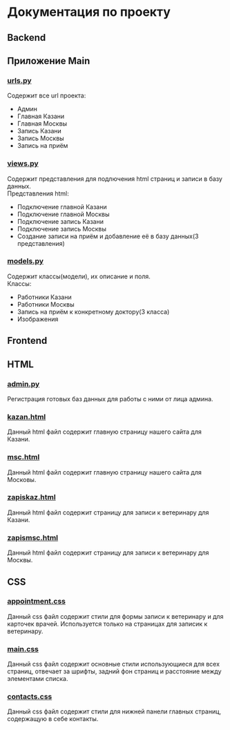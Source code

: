 # Документация по проекту
## Backend
## Приложение Main
### <a href="webclin/main/urls.py" target="_blank"> urls.py </a>
Содержит все url проекта:
  - Админ
  - Главная Казани
  - Главная Москвы
  - Запись Казани
  - Запись Москвы
  - Запись на приём
### <a href="webclin/main/views.py" target="_blank"> views.py </a>
Содержит представления для подлючения html страниц и записи в базу данных.  
Представления html:  
 - Подключение главной Казани
 - Подключение главной Москвы
 - Подключение запись Казани
 - Подключение запись Москвы
 - Создание записи на приём и добавление её в базу данных(3 представления)
### <a href="webclin/main/models.py" target="_blank"> models.py </a>
Содержит классы(модели), их описание и поля.  
Классы:  
 - Работники Казани
 - Работники Москвы
 - Запись на приём к конкретному доктору(3 класса)
 - Изображения
## Frontend
## HTML
### <a href="webclin/main/admin.py" target="_blank"> admin.py </a>
Регистрация готовых баз данных для работы с ними от лица админа.
### <a href="webclin/main/templates/main/kazan.html" target="_blank"> kazan.html </a>
Данный html файл содержит главную страницу нашего сайта для Казани.
### <a href="webclin/main/templates/main/msc.html" target="_blank"> msc.html </a>
Данный html файл содержит главную страницу нашего сайта для Московы.
### <a href="webclin/main/templates/main/zapiskaz.html" target="_blank"> zapiskaz.html </a>
Данный html файл содержит страницу для записи к ветеринару для Казани.
### <a href="webclin/main/templates/main/zapismsc.html" target="_blank"> zapismsc.html </a>
Данный html файл содержит страницу для записи к ветеринару для Москвы.
## CSS
### <a href="webclin/main/static/main/css/appointment.css" target="_blank"> appointment.css </a>
Данный css файл содержит стили для формы записи к ветеринару и для карточек врачей. Используется только на страницах для записик к ветеринару.
### <a href="webclin/main/static/main/css/main.css" target="_blank"> main.css </a>
Данный css файл содержит основные стили использующиеся для всех страниц, отвечает за шрифты, задний фон страниц и расстояние между элементами списка.
### <a href="webclin/main/static/main/css/contacts.css" target="_blank"> contacts.css </a>
Данный css файл содержит стили для нижней панели главных страниц, содержащую в себе контакты.


